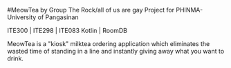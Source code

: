 #MeowTea by Group The Rock/all of us are gay
Project for PHINMA-University of Pangasinan

ITE300 | ITE298 | ITE083
Kotlin | RoomDB

MeowTea is a "kiosk" milktea ordering application which eliminates the wasted time of standing in a line and instantly giving away what you want to drink.

